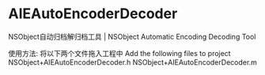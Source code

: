 # AIEAutoEncoderDecoder
NSObject自动归档解归档工具 | NSObject Automatic Encoding Decoding Tool

使用方法:
将以下两个文件拖入工程中 Add the following files to project 
NSObject+AIEAutoEncoderDecoder.h
NSObject+AIEAutoEncoderDecoder.m


